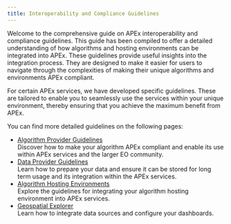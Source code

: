 ```yaml
---
title: Interoperability and Compliance Guidelines
---
```


Welcome to the comprehensive guide on APEx interoperability and compliance guidelines. This guide has been compiled to
offer a detailed understanding of how algorithms and hosting environments can be integrated into APEx. These guidelines
provide useful insights into the integration process. They are designed to make it easier for users to navigate through
the complexities of making their unique algorithms and environments APEx compliant.

For certain APEx services, we have developed specific guidelines. These are tailored to enable you to seamlessly use
the services within your unique environment, thereby ensuring that you achieve the maximum benefit from APEx.

You can find more detailed guidelines on the following pages:

* [Algorithm Provider Guidelines](./algohosting.md)\
  Discover how to make your algorithm APEx compliant and enable its use within APEx services and the larger EO community.
* [Data Provider Guidelines](./datahosting.md)\
  Learn how to prepare your data and ensure it can be stored for long term usage and its integration within the APEx services.
* [Algorithm Hosting Environments](./algohostingenv.md)\
  Explore the guidelines for integrating your algorithm hosting environment into APEx services.
* [Geospatial Explorer](./geospatial_explorer.qmd)\
  Learn how to integrate data sources and configure your dashboards.
